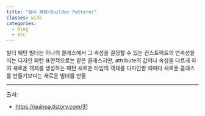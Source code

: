 ```yaml
---
title: "빌더 패턴(Builder Pattern)"
classes: wide
categories: 
  - blog
  - etc
---
```

   

빌더 패턴
빌더는 하나의 클래스에서 그 속성을 결정할 수 있는 컨스트럭트의 연속성을 띄는 디자인 패턴
표면적으로는 같은 클래스지만, attribute의 값이나 속성을 다르게 하여 새로운 객체를 생성하는 패턴
새로운 타입의 객체를 디자인할 때마다 새로운 클래스를 만들기보다는 새로운 빌더를 만듦



  
---  
출처:   
* https://quinoa.tistory.com/31
